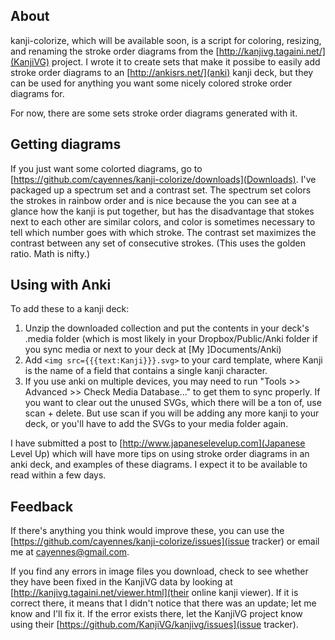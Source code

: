## About

kanji-colorize, which will be available soon, is a script for coloring, resizing, and renaming the stroke order diagrams from the [http://kanjivg.tagaini.net/](KanjiVG) project.  I wrote it to create sets that make it possibe to easily add stroke order diagrams to an [http://ankisrs.net/](anki) kanji deck, but they can be used for anything you want some nicely colored stroke order diagrams for.

For now, there are some sets stroke order diagrams generated with it.

## Getting diagrams

If you just want some colorted diagrams, go to [https://github.com/cayennes/kanji-colorize/downloads](Downloads).  I've packaged up a spectrum set and a contrast set. The spectrum set colors the strokes in rainbow order and is nice because the you can see at a glance how the kanji is put together, but has the disadvantage that stokes next to each other are similar colors, and color is sometimes necessary to tell which number goes with which stroke. The contrast set maximizes the contrast between any set of consecutive strokes.  (This uses the golden ratio.  Math is nifty.)

## Using with Anki

To add these to a kanji deck:

1. Unzip the downloaded collection and put the contents in your deck's .media folder (which is most likely in your Dropbox/Public/Anki folder if you sync media or next to your deck at [My ]Documents/Anki)
2. Add `<img src={{{text:Kanji}}}.svg>` to your card template, where Kanji is the name of a field that contains a single kanji character.
3. If you use anki on multiple devices, you may need to run "Tools >> Advanced >> Check Media Database..." to get them to sync properly. If you want to clear out the unused SVGs, which there will be a ton of, use scan + delete. But use scan if you will be adding any more kanji to your deck, or you'll have to add the SVGs to your media folder again.

I have submitted a post to [http://www.japaneselevelup.com](Japanese Level Up) which will have more tips on using stroke order diagrams in an anki deck, and examples of these diagrams.  I expect it to be available to read within a few days.

## Feedback

If there's anything you think would improve these, you can use the [https://github.com/cayennes/kanji-colorize/issues](issue tracker) or email me at cayennes@gmail.com.

If you find any errors in image files you download, check to see whether they have been fixed in the KanjiVG data by looking at [http://kanjivg.tagaini.net/viewer.html](their online kanji viewer).  If it is correct there, it means that I didn't notice that there was an update; let me know and I'll fix it.  If the error exists there, let the KanjiVG project know using their [https://github.com/KanjiVG/kanjivg/issues](issue tracker).
